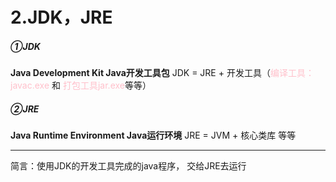 # 2.JDK，JRE
##### ①JDK
**Java Development Kit  Java开发工具包**
JDK = JRE + 开发工具（<font color=pink>编译工具：javac.exe</font> 和 <font color=pink>打包工具jar.exe</font>等等）

##### ②JRE
**Java Runtime Environment  Java运行环境**
JRE = JVM + 核心类库 等等

***
简言：使用JDK的开发工具完成的java程序， 交给JRE去运行